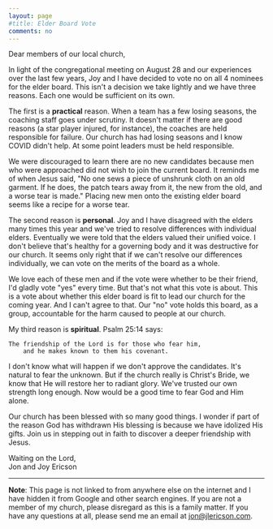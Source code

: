 ```yaml
---
layout: page
#title: Elder Board Vote
comments: no
---
```


Dear members of our local church,

In light of the congregational meeting on August 28 and our
experiences over the last few years, Joy and I have decided to vote no
on all 4 nominees for the elder board. This isn't a decision we take
lightly and we have three reasons. Each one would be sufficient on its
own.

The first is a **practical** reason. When a team has a few losing seasons,
the coaching staff goes under scrutiny. It doesn't matter if there are
good reasons (a star player injured, for instance), the coaches are
held responsible for failure. Our church has had losing seasons and I
know COVID didn't help. At some point leaders must be held
responsible.

We were discouraged to learn there are no new candidates because men
who were approached did not wish to join the current board. It reminds
me of when Jesus said, "No one sews a piece of unshrunk cloth on an
old garment. If he does, the patch tears away from it, the new from
the old, and a worse tear is made." Placing new men onto the existing
elder board seems like a recipe for a worse tear.

The second reason is **personal**. Joy and I have disagreed with the
elders many times this year and we've tried to resolve differences
with individual elders. Eventually we were told that the elders valued
their unified voice. I don't believe that's healthy for a governing
body and it was destructive for our church. It seems only right that
if we can't resolve our differences individually, we can vote on the
merits of the board as a whole.

We love each of these men and if the vote were whether to be their
friend, I'd gladly vote "yes" every time. But that's not what this
vote is about. This is a vote about whether this elder board is fit to
lead our church for the coming year. And I can't agree to that. Our "no"
vote holds this board, as a group, accountable for the harm caused to
people at our church.

My third reason is **spiritual**. Psalm 25:14 says:

```
The friendship of the Lord is for those who fear him,
    and he makes known to them his covenant.
```

I don't know what will happen if we don't approve the candidates. It's
natural to fear the unknown. But if the church really is Christ's
Bride, we know that He will restore her to radiant glory. We've
trusted our own strength long enough. Now would be a good time to fear
God and Him alone.

Our church has been blessed with so many good things. I wonder if part
of the reason God has withdrawn His blessing is because we have
idolized His gifts. Join us in stepping out in faith to discover
a deeper friendship with Jesus.

Waiting on the Lord,  
Jon and Joy Ericson

---

**Note**: This page is not linked to from anywhere else on the
internet and I have hidden it from Google and other search engines. If
you are not a member of my church, please disregard as this is a
family matter. If you have any questions at all, please send me an
email at <a href="mailto:jon@jlericson.com"
rel="me">jon@jlericson.com</a>.
